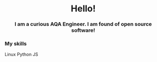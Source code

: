 <h1 align="center">Hello!</h1>
<h3 align="center">I am a curious AQA Engineer. I am found of open source software!</h3>

### My skills
<p align="left">
Linux Python JS
</p>
